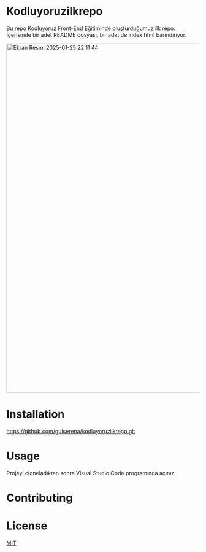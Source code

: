 # Kodluyoruzilkrepo
Bu repo Kodluyoruz Front-End Eğitiminde oluşturduğumuz ilk repo. İçerisinde bir adet README dosyası, bir adet de index.html barındırıyor.

<img width="910" alt="Ekran Resmi 2025-01-25 22 11 44" src="https://github.com/user-attachments/assets/fbae025f-7378-4f8d-8e80-19176e85d5e9" />

# Installation
https://github.com/gulserena/kodluyoruzilkrepo.git

# Usage
Projeyi cloneladıktan sonra Visual Studio Code programında açınız.

# Contributing

# License

[MIT](//choosealicense.com/licenses/mit/)
